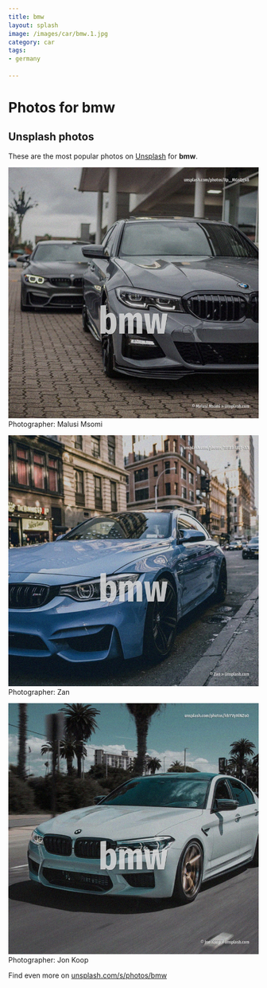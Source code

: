 ```yaml
---
title: bmw
layout: splash
image: /images/car/bmw.1.jpg
category: car
tags:
- germany

---
```

# Photos for bmw
 
## Unsplash photos
These are the most popular photos on [Unsplash](https://unsplash.com) for **bmw**.
 
![bmw](/images/car/bmw.1.jpg)
Photographer:  Malusi Msomi
 
![bmw](/images/car/bmw.2.jpg)
Photographer:  Zan
 
![bmw](/images/car/bmw.3.jpg)
Photographer:  Jon Koop
 
Find even more on [unsplash.com/s/photos/bmw](https://unsplash.com/s/photos/bmw)
 
